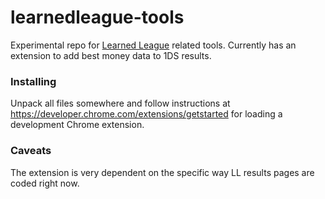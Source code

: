 # learnedleague-tools

Experimental repo for [Learned League](http://www.learnedleague.com) related tools. Currently has an extension to add best money data to 1DS results.

### Installing

Unpack all files somewhere and follow instructions at https://developer.chrome.com/extensions/getstarted for loading a development
Chrome extension.

### Caveats

The extension is very dependent on the specific way LL results pages are coded right now.

